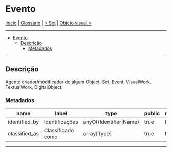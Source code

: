 # Evento

[Início](../../../README.md) | [Glossário](../../glossario.md) | [< Set](./set.md) | [Objeto visual >](./visual-work.md)

---

- [Evento](#evento)
  - [Descrição](#descrição)
    - [Metadados](#metadados)

---

## Descrição

Agente criador/modificador de algum Object, Set, Event, VisualWork, TextualWork, DigitalObject.

### Metadados

| name          | label             | type                    | public | required | extra |
| ------------- | ----------------- | ----------------------- | ------ | -------- | ----- |
| identified_by | Identificações    | anyOf(Identifier\|Name) | true   | true     | extra |
| classified_as | Classificado como | array\[Type\]           | true   | true     | extra |

---
